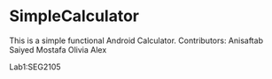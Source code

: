 # SimpleCalculator
This is a simple functional Android Calculator.
Contributors:
Anisaftab Saiyed
Mostafa
Olivia 
Alex

Lab1:SEG2105 
